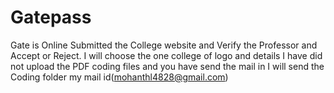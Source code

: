 # Gatepass
Gate is Online Submitted the College website and Verify the Professor and Accept or Reject. I will choose the one college of logo and details
I have did not upload the PDF coding files and you have send the mail in I will send the Coding folder my mail id(mohanthl4828@gmail.com)
